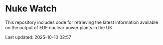 # Nuke Watch

This repository includes code for retrieving the latest information available on the output of EDF nuclear power plants in the UK.

Last updated: 2025-10-10 02:57